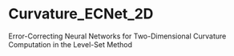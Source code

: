 # Curvature_ECNet_2D
Error-Correcting Neural Networks for Two-Dimensional Curvature Computation in the Level-Set Method
